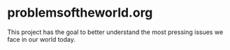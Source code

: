 # problemsoftheworld.org
This project has the goal to better understand the most pressing issues we face in our world today.
